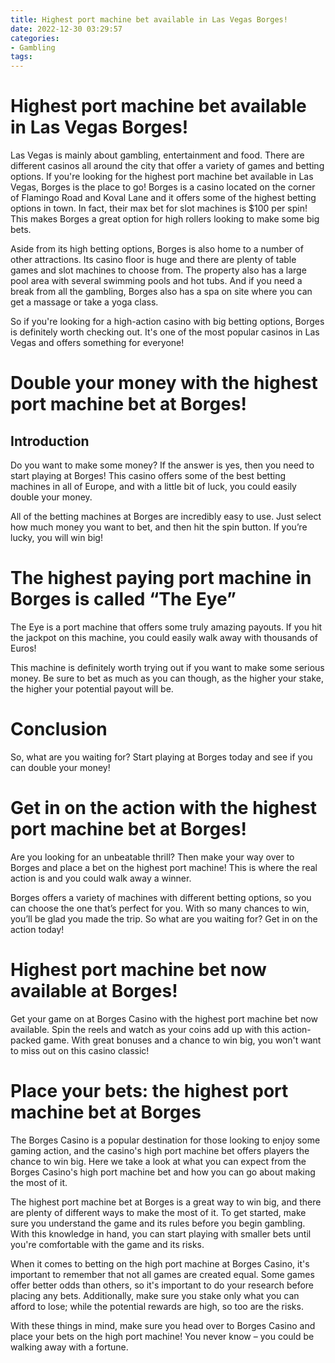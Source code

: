 ```yaml
---
title: Highest port machine bet available in Las Vegas Borges!
date: 2022-12-30 03:29:57
categories:
- Gambling
tags:
---
```



#  Highest port machine bet available in Las Vegas Borges!

Las Vegas is mainly about gambling, entertainment and food. There are different casinos all around the city that offer a variety of games and betting options. If you're looking for the highest port machine bet available in Las Vegas, Borges is the place to go! Borges is a casino located on the corner of Flamingo Road and Koval Lane and it offers some of the highest betting options in town. In fact, their max bet for slot machines is $100 per spin! This makes Borges a great option for high rollers looking to make some big bets.

Aside from its high betting options, Borges is also home to a number of other attractions. Its casino floor is huge and there are plenty of table games and slot machines to choose from. The property also has a large pool area with several swimming pools and hot tubs. And if you need a break from all the gambling, Borges also has a spa on site where you can get a massage or take a yoga class.

So if you're looking for a high-action casino with big betting options, Borges is definitely worth checking out. It's one of the most popular casinos in Las Vegas and offers something for everyone!

#  Double your money with the highest port machine bet at Borges!

## Introduction

Do you want to make some money? If the answer is yes, then you need to start playing at Borges! This casino offers some of the best betting machines in all of Europe, and with a little bit of luck, you could easily double your money.

All of the betting machines at Borges are incredibly easy to use. Just select how much money you want to bet, and then hit the spin button. If you’re lucky, you will win big!

# The highest paying port machine in Borges is called “The Eye”

The Eye is a port machine that offers some truly amazing payouts. If you hit the jackpot on this machine, you could easily walk away with thousands of Euros!

This machine is definitely worth trying out if you want to make some serious money. Be sure to bet as much as you can though, as the higher your stake, the higher your potential payout will be.

# Conclusion

So, what are you waiting for? Start playing at Borges today and see if you can double your money!

#  Get in on the action with the highest port machine bet at Borges!

Are you looking for an unbeatable thrill? Then make your way over to Borges and place a bet on the highest port machine! This is where the real action is and you could walk away a winner.

Borges offers a variety of machines with different betting options, so you can choose the one that’s perfect for you. With so many chances to win, you’ll be glad you made the trip. So what are you waiting for? Get in on the action today!

#  Highest port machine bet now available at Borges!

Get your game on at Borges Casino with the highest port machine bet now available. Spin the reels and watch as your coins add up with this action-packed game. With great bonuses and a chance to win big, you won't want to miss out on this casino classic!

#  Place your bets: the highest port machine bet at Borges

The Borges Casino is a popular destination for those looking to enjoy some gaming action, and the casino's high port machine bet offers players the chance to win big. Here we take a look at what you can expect from the Borges Casino's high port machine bet and how you can go about making the most of it.

The highest port machine bet at Borges is a great way to win big, and there are plenty of different ways to make the most of it. To get started, make sure you understand the game and its rules before you begin gambling. With this knowledge in hand, you can start playing with smaller bets until you're comfortable with the game and its risks.

When it comes to betting on the high port machine at Borges Casino, it's important to remember that not all games are created equal. Some games offer better odds than others, so it's important to do your research before placing any bets. Additionally, make sure you stake only what you can afford to lose; while the potential rewards are high, so too are the risks.

With these things in mind, make sure you head over to Borges Casino and place your bets on the high port machine! You never know – you could be walking away with a fortune.